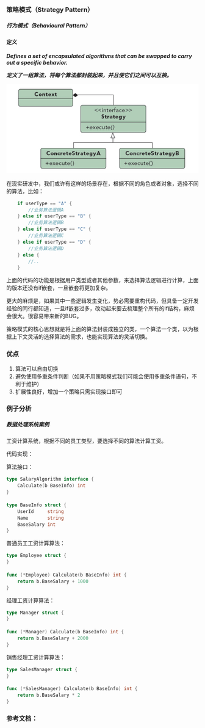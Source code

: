### 策略模式（Strategy Pattern）

##### 行为模式（Behavioural Pattern）

#### 定义

***Defines a set of encapsulated algorithms that can be swapped to carry out a specific behavior.***

***定义了一组算法，将每个算法都封装起来，并且使它们之间可以互换。***

![Strategy Pattern UML](https://github.com/nox60/go-design-pattern/blob/master/images/strategy_pattern.png)

在现实研发中，我们或许有这样的场景存在，根据不同的角色或者对象，选择不同的算法，比如：

```go
	if userType == "A" {
		//业务算法逻辑A
	} else if userType == "B" {
		//业务算法逻辑B
	} else if userType == "C" {
		//业务算法逻辑C
	} else if userType == "D" {
		//业务算法逻辑D
	} else {
		//..
	}
```

上面的代码的功能是根据用户类型或者其他参数，来选择算法逻辑进行计算，上面的版本还没有if嵌套，一旦嵌套将更加复杂。

更大的麻烦是，如果其中一些逻辑发生变化，势必需要重构代码，但具备一定开发经验的同行都知道，一旦if嵌套过多，改动起来要去梳理整个所有的if结构，麻烦会很大。很容易带来新的BUG。

策略模式的核心思想就是将上面的算法封装成独立的类，一个算法一个类，以为根据上下文灵活的选择算法的需求，也能实现算法的灵活切换。

### 优点
1. 算法可以自由切换
2. 避免使用多重条件判断（如果不用策略模式我们可能会使用多重条件语句，不利于维护）
3. 扩展性良好，增加一个策略只需实现接口即可

### 例子分析

##### 数据处理系统案例
工资计算系统，根据不同的员工类型，要选择不同的算法计算工资。

代码实现：

算法接口：
```go
type SalaryAlgorithm interface {
	Calculate(b BaseInfo) int
}

type BaseInfo struct {
	UserId     string
	Name       string
	BaseSalary int
}
```

普通员工工资计算算法：
```go
type Employee struct {
}

func (*Employee) Calculate(b BaseInfo) int {
	return b.BaseSalary + 1000
}
```

经理工资计算算法：
```go
type Manager struct {
}

func (*Manager) Calculate(b BaseInfo) int {
	return b.BaseSalary + 2000
}
```

销售经理工资计算算法：
```go
type SalesManager struct {
}

func (*SalesManager) Calculate(b BaseInfo) int {
	return b.BaseSalary * 2
}
```



### 参考文档：
